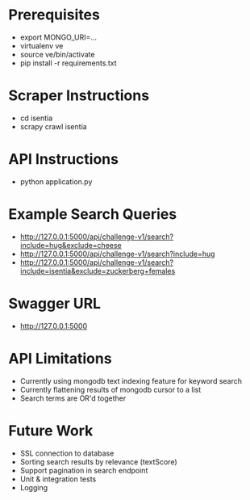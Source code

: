 Prerequisites
=============
- export MONGO_URI=...
- virtualenv ve
- source ve/bin/activate
- pip install -r requirements.txt

Scraper Instructions
====================
- cd isentia
- scrapy crawl isentia

API Instructions
================
- python application.py

Example Search Queries
======================
- http://127.0.0.1:5000/api/challenge-v1/search?include=hug&exclude=cheese
- http://127.0.0.1:5000/api/challenge-v1/search?include=hug
- http://127.0.0.1:5000/api/challenge-v1/search?include=isentia&exclude=zuckerberg+females

Swagger URL
===========
- http://127.0.0.1:5000

API Limitations
===============
- Currently using mongodb text indexing feature for keyword search
- Currently flattening results of mongodb cursor to a list
- Search terms are OR'd together

Future Work
===========
- SSL connection to database
- Sorting search results by relevance (textScore)
- Support pagination in search endpoint
- Unit & integration tests
- Logging

